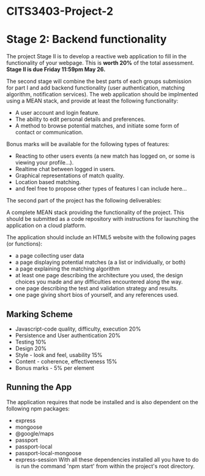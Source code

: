 # CITS3403-Project-2

# Stage 2: Backend functionality

The project Stage II is to develop a reactive web application to fill in the functionality of your webpage. This is **worth 20%** of the total assessment. **Stage II is due Friday 11:59pm May 26.**

The second stage will combine the best parts of each groups submission for part I and add backend functionality (user authentication, matching algorithm, notification services). The web application should be implmented using a MEAN stack, and provide at least the following functionality:

  * A user account and login feature.
  * The ability to edit personal details and preferences.
  * A method to browse potential matches, and initiate some form of contact or communication.
  
Bonus marks will be available for the following types of features:

  * Reacting to other users events (a new match has logged on, or some is viewing your profile...).
  * Realtime chat between logged in users.
  * Graphical representations of match quality.
  * Location based matching.
  * and feel free to propose other types of features I can include here...
  
The second part of the project has the following deliverables:

A complete MEAN stack providing the functionality of the project. This should be submitted as a code repository with instructions for launching the application on a cloud platform.

The application should include an HTML5 website with the following pages (or functions):
  * a page collecting user data
  * a page displaying potential matches (a a list or individually, or both)
  * a page explaining the matching algorithm
  * at least one page describing the architecture you used, the design choices you made and any difficulties encountered along the way.
  * one page describing the test and validation strategy and results.
  * one page giving short bios of yourself, and any references used.

## Marking Scheme
  * Javascript-code quality, difficulty, execution 20%
  * Persistence and User authentication 20%
  * Testing 10%
  * Design 20%
  * Style - look and feel, usability 15%
  * Content - coherence, effectiveness 15%
  * Bonus marks - 5% per element
  
## Running the App
The application requires that node be installed and is also dependent on the following npm packages: 
 * express
 * mongoose
 * @google/maps
 * passport
 * passport-local
 * passport-local-mongoose
 * express-session
With all these dependencies installed all you have to do is run the command 'npm start' from within the project's root directory.  


